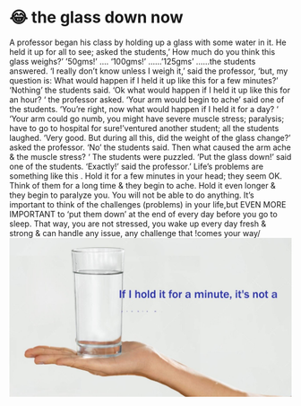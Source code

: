 #  :joy: the glass down now
A professor began his class by holding up a glass with
some water in it.
He held it up for all to see; asked the students,’ How much
do you think this glass weighs?’
’50gms!’ …. ‘100gms!’ ……’125gms’ ……the students answered.
‘I really don’t know unless I weigh it,’ said the professor,
‘but, my question is:
What would happen if I held it up like this for a few minutes?’
‘Nothing’ the students said.
‘Ok what would happen if I held it up
like this for an hour? ‘ the professor asked.
‘Your arm would begin to ache’ said one of the students.
‘You’re right, now what would happen if I held it for a day? ‘
‘Your arm could go numb, you might have severe muscle
stress; paralysis;
have to go to hospital for sure!’ventured another student;
all the students laughed.
‘Very good. But during all this, did the weight of the
glass change?’ asked the professor.
‘No’ the students said.
Then what caused the arm ache & the muscle stress? ‘
The students were puzzled.
‘Put the glass down!’ said one of the students.
‘Exactly!’ said the professor.’ Life’s problems are
something like this .
Hold it for a few minutes in your head; they seem OK.
Think of them for a long time & they begin to ache.
Hold it even longer & they begin to paralyze you. You will
not be able to do anything.
It’s important to think of the challenges (problems) in your
life,but
EVEN MORE IMPORTANT to ‘put them down’ at the end of
every day before you go to sleep.
That way, you are not stressed, you wake up every day
fresh & strong & can handle any issue, any challenge that
!comes your way/
![MY photo](./zinah6.jpg)

